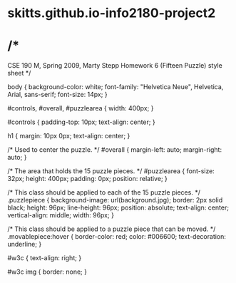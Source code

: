 # skitts.github.io-info2180-project2


# /*
CSE 190 M, Spring 2009, Marty Stepp
Homework 6 (Fifteen Puzzle) style sheet
*/

body {
	background-color: white;
	font-family: "Helvetica Neue", Helvetica, Arial, sans-serif;
	font-size: 14px;
}

#controls,
#overall,
#puzzlearea {
	width: 400px;
}

#controls {
	padding-top: 10px;
	text-align: center;
}

h1 {
	margin: 10px 0px;
	text-align: center;
}

/* Used to center the puzzle. */
#overall {
	margin-left: auto;
	margin-right: auto;
}

/* The area that holds the 15 puzzle pieces. */
#puzzlearea {
	font-size: 32px;
	height: 400px;
	padding: 0px;
	position: relative;
}

/* This class should be applied to each of the 15 puzzle pieces. */
.puzzlepiece {
	background-image: url(background.jpg);
	border: 2px solid black;
	height: 96px;
	line-height: 96px;
	position: absolute;
	text-align: center;
	vertical-align: middle;
	width: 96px;
}

/* This class should be applied to a puzzle piece that can be moved. */
.movablepiece:hover {
	border-color: red;
	color: #006600;
	text-decoration: underline;
}

#w3c {
	text-align: right;
}

#w3c img {
	border: none;
}
